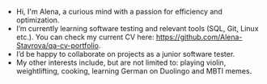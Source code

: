 - Hi, I'm Alena, a curious mind with a passion for efficiency and optimization.  
- I’m currently learning software testing and relevant tools (SQL, Git, Linux etc.). You can check my current CV here: https://github.com/Alena-Stavrova/qa-cv-portfolio.
- I’d be happy to collaborate on projects as a junior software tester.
- My other interests include, but are not limited to: playing violin, weightlifting, cooking, learning German on Duolingo and MBTI memes. 


<!---
Alena-Stavrova/Alena-Stavrova is a ✨ special ✨ repository because its `README.md` (this file) appears on your GitHub profile.
You can click the Preview link to take a look at your changes.
--->
